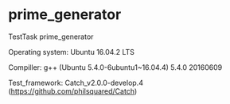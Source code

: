 # prime_generator
TestTask prime_generator

Operating system: Ubuntu 16.04.2 LTS

Compiller: g++ (Ubuntu 5.4.0-6ubuntu1~16.04.4) 5.4.0 20160609

Test_framework: Catch_v2.0.0-develop.4 (https://github.com/philsquared/Catch)
